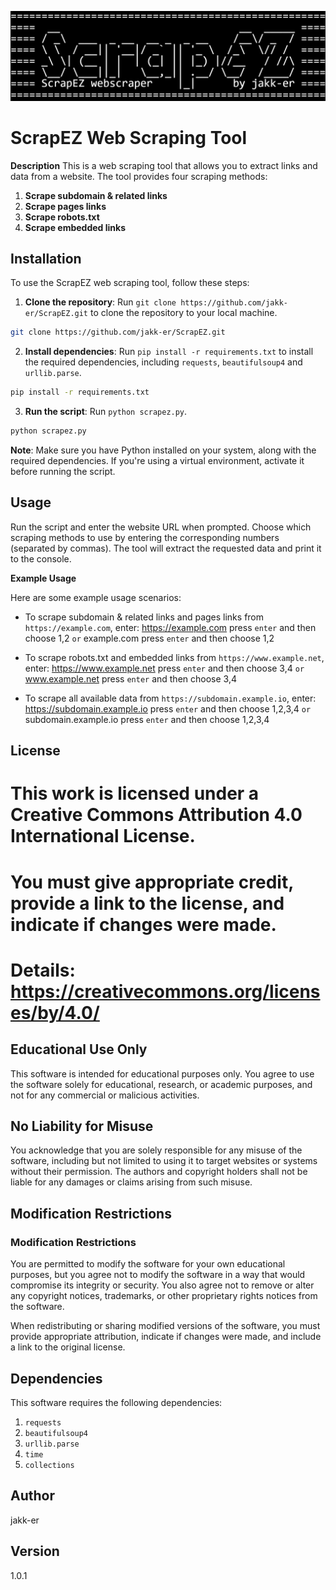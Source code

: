 <!---
===================================================
====  __                             __  _____ ====
==== / _\  ___  _ __  __ _  _ __    /__\/ _  / ====
==== \ \  / __|| '__|/ _` || '_ \  /_\  \// /  ====
==== _\ \| (__ | |  | (_| || |_) |//__   / //\ ====
==== \__/ \___||_|   \__,_|| .__/ \__/  /____/ ====
==== ScrapEZ webscraper    |_|      by jack-er ====
===================================================
--->
![ScrapEZ Banner](banner/banner_black.png)

ScrapEZ Web Scraping Tool
================================

**Description**
This is a web scraping tool that allows you to extract links and data from a website. The tool provides four scraping methods:

1. **Scrape subdomain & related links**
2. **Scrape pages links**
3. **Scrape robots.txt**
4. **Scrape embedded links**

**Installation**
--------------

To use the ScrapEZ web scraping tool, follow these steps:

1. **Clone the repository**: Run ```git clone https://github.com/jakk-er/ScrapEZ.git``` to clone the repository to your local machine.
```bash
git clone https://github.com/jakk-er/ScrapEZ.git
```
2. **Install dependencies**: Run `pip install -r requirements.txt` to install the required dependencies, including `requests`, `beautifulsoup4` and `urllib.parse`.
```bash
pip install -r requirements.txt
```
3. **Run the script**: Run `python scrapez.py`.
```bash
python scrapez.py
```

**Note**: Make sure you have Python installed on your system, along with the required dependencies. If you're using a virtual environment, activate it before running the script.

**Usage**
---------

Run the script and enter the website URL when prompted.
Choose which scraping methods to use by entering the corresponding numbers (separated by commas).
The tool will extract the requested data and print it to the console.

**Example Usage**

Here are some example usage scenarios:

* To scrape subdomain & related links and pages links from `https://example.com`, enter: https://example.com press `enter` and then choose 1,2 `or` example.com press `enter` and then choose 1,2

* To scrape robots.txt and embedded links from `https://www.example.net`, enter: https://www.example.net press `enter` and then choose 3,4 `or` www.example.net press `enter` and then choose 3,4

* To scrape all available data from `https://subdomain.example.io`, enter: https://subdomain.example.io press `enter` and then choose 1,2,3,4 `or` subdomain.example.io press `enter` and then choose 1,2,3,4

**License**
---------

# This work is licensed under a Creative Commons Attribution 4.0 International License.
# You must give appropriate credit, provide a link to the license, and indicate if changes were made.
# Details: https://creativecommons.org/licenses/by/4.0/

**Educational Use Only**
------------------------

This software is intended for educational purposes only. You agree to use the software solely for educational, research, or academic purposes, and not for any commercial or malicious activities.

**No Liability for Misuse**
---------------------------

You acknowledge that you are solely responsible for any misuse of the software, including but not limited to using it to target websites or systems without their permission. The authors and copyright holders shall not be liable for any damages or claims arising from such misuse.

**Modification Restrictions**
---------------------------

### Modification Restrictions

You are permitted to modify the software for your own educational purposes, but you agree not to modify the software in a way that would compromise its integrity or security. You also agree not to remove or alter any copyright notices, trademarks, or other proprietary rights notices from the software.

When redistributing or sharing modified versions of the software, you must provide appropriate attribution, indicate if changes were made, and include a link to the original license.

**Dependencies**
--------------

This software requires the following dependencies:

1. `requests`
2. `beautifulsoup4`
3. `urllib.parse`
4. `time`
5. `collections`

**Author**
---------

jakk-er

**Version**
---------

1.0.1
